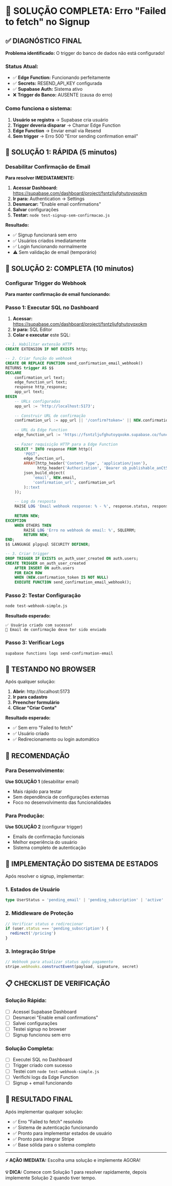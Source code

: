 # 🎯 SOLUÇÃO COMPLETA: Erro "Failed to fetch" no Signup

## ✅ DIAGNÓSTICO FINAL

**Problema identificado:** O trigger do banco de dados não está configurado!

### Status Atual:
- ✅ **Edge Function:** Funcionando perfeitamente
- ✅ **Secrets:** RESEND_API_KEY configurada
- ✅ **Supabase Auth:** Sistema ativo
- ❌ **Trigger do Banco:** AUSENTE (causa do erro)

### Como funciona o sistema:
1. **Usuário se registra** → Supabase cria usuário
2. **Trigger deveria disparar** → Chamar Edge Function
3. **Edge Function** → Enviar email via Resend
4. **Sem trigger** → Erro 500 "Error sending confirmation email"

## 🚀 SOLUÇÃO 1: RÁPIDA (5 minutos)

### Desabilitar Confirmação de Email

**Para resolver IMEDIATAMENTE:**

1. **Acessar Dashboard:** https://supabase.com/dashboard/project/fsntzljufghutoyqxokm
2. **Ir para:** Authentication → Settings
3. **Desmarcar:** "Enable email confirmations"
4. **Salvar** configurações
5. **Testar:** `node test-signup-sem-confirmacao.js`

**Resultado:**
- ✅ Signup funcionará sem erro
- ✅ Usuários criados imediatamente
- ✅ Login funcionando normalmente
- ⚠️ Sem validação de email (temporário)

## 🔧 SOLUÇÃO 2: COMPLETA (10 minutos)

### Configurar Trigger do Webhook

**Para manter confirmação de email funcionando:**

### Passo 1: Executar SQL no Dashboard

1. **Acessar:** https://supabase.com/dashboard/project/fsntzljufghutoyqxokm
2. **Ir para:** SQL Editor
3. **Colar e executar** este SQL:

```sql
-- 1. Habilitar extensão HTTP
CREATE EXTENSION IF NOT EXISTS http;

-- 2. Criar função do webhook
CREATE OR REPLACE FUNCTION send_confirmation_email_webhook()
RETURNS trigger AS $$
DECLARE
    confirmation_url text;
    edge_function_url text;
    response http_response;
    app_url text;
BEGIN
    -- URLs configuradas
    app_url := 'http://localhost:5173';
    
    -- Construir URL de confirmação
    confirmation_url := app_url || '/confirm?token=' || NEW.confirmation_token;
    
    -- URL da Edge Function
    edge_function_url := 'https://fsntzljufghutoyqxokm.supabase.co/functions/v1/send-confirmation-email';
    
    -- Fazer requisição HTTP para a Edge Function
    SELECT * INTO response FROM http((
        'POST',
        edge_function_url,
        ARRAY[http_header('Content-Type', 'application/json'),
              http_header('Authorization', 'Bearer sb_publishable_anCt58SD2bi_7IMlgk5ZKg_bJ-T7RJQ')],
        json_build_object(
            'email', NEW.email,
            'confirmation_url', confirmation_url
        )::text
    ));
    
    -- Log da resposta
    RAISE LOG 'Email webhook response: % - %', response.status, response.content;
    
    RETURN NEW;
EXCEPTION
    WHEN OTHERS THEN
        RAISE LOG 'Erro no webhook de email: %', SQLERRM;
        RETURN NEW;
END;
$$ LANGUAGE plpgsql SECURITY DEFINER;

-- 3. Criar trigger
DROP TRIGGER IF EXISTS on_auth_user_created ON auth.users;
CREATE TRIGGER on_auth_user_created
    AFTER INSERT ON auth.users
    FOR EACH ROW
    WHEN (NEW.confirmation_token IS NOT NULL)
    EXECUTE FUNCTION send_confirmation_email_webhook();
```

### Passo 2: Testar Configuração

```bash
node test-webhook-simple.js
```

**Resultado esperado:**
```
✅ Usuário criado com sucesso!
📧 Email de confirmação deve ter sido enviado
```

### Passo 3: Verificar Logs

```bash
supabase functions logs send-confirmation-email
```

## 📱 TESTANDO NO BROWSER

Após qualquer solução:

1. **Abrir:** http://localhost:5173
2. **Ir para cadastro**
3. **Preencher formulário**
4. **Clicar "Criar Conta"**

**Resultado esperado:**
- ✅ Sem erro "Failed to fetch"
- ✅ Usuário criado
- ✅ Redirecionamento ou login automático

## 🎯 RECOMENDAÇÃO

### Para Desenvolvimento:
**Use SOLUÇÃO 1** (desabilitar email)
- Mais rápido para testar
- Sem dependência de configurações externas
- Foco no desenvolvimento das funcionalidades

### Para Produção:
**Use SOLUÇÃO 2** (configurar trigger)
- Emails de confirmação funcionais
- Melhor experiência do usuário
- Sistema completo de autenticação

## 🔄 IMPLEMENTAÇÃO DO SISTEMA DE ESTADOS

Após resolver o signup, implementar:

### 1. Estados de Usuário
```typescript
type UserStatus = 'pending_email' | 'pending_subscription' | 'active'
```

### 2. Middleware de Proteção
```typescript
// Verificar status e redirecionar
if (user.status === 'pending_subscription') {
  redirect('/pricing')
}
```

### 3. Integração Stripe
```typescript
// Webhook para atualizar status após pagamento
stripe.webhooks.constructEvent(payload, signature, secret)
```

## 📋 CHECKLIST DE VERIFICAÇÃO

### Solução Rápida:
- [ ] Acessei Supabase Dashboard
- [ ] Desmarcei "Enable email confirmations"
- [ ] Salvei configurações
- [ ] Testei signup no browser
- [ ] Signup funcionou sem erro

### Solução Completa:
- [ ] Executei SQL no Dashboard
- [ ] Trigger criado com sucesso
- [ ] Testei com `node test-webhook-simple.js`
- [ ] Verifichi logs da Edge Function
- [ ] Signup + email funcionando

## 🎉 RESULTADO FINAL

Após implementar qualquer solução:
- ✅ Erro "Failed to fetch" resolvido
- ✅ Sistema de autenticação funcionando
- ✅ Pronto para implementar estados de usuário
- ✅ Pronto para integrar Stripe
- ✅ Base sólida para o sistema completo

---

**⚡ AÇÃO IMEDIATA:** Escolha uma solução e implemente AGORA!

**💡 DICA:** Comece com Solução 1 para resolver rapidamente, depois implemente Solução 2 quando tiver tempo.